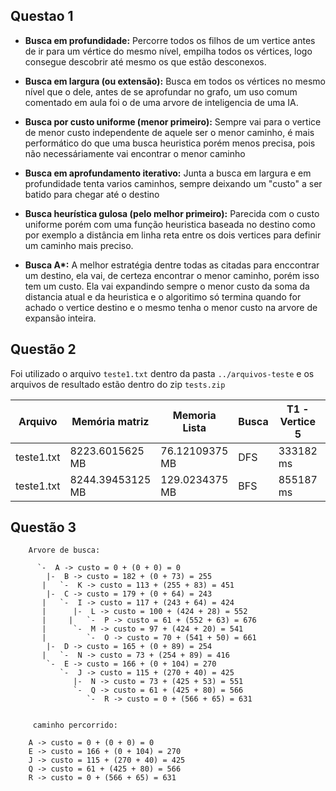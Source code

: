## Questao 1

- **Busca em profundidade:** Percorre todos os filhos de um vertice antes de ir para um vértice do mesmo nível, empilha todos os vértices, logo consegue descobrir até mesmo os que estão desconexos.

- **Busca em largura (ou extensão):** Busca em todos os vértices no mesmo nível que o dele, antes de se aprofundar no grafo, um uso comum comentado em aula foi o de uma arvore de inteligencia de uma IA.

- **Busca por custo uniforme (menor primeiro):** Sempre vai para o vertice de menor custo independente de aquele ser o menor caminho, é mais performático do que uma busca heuristica porém menos precisa, pois não necessáriamente vai encontrar o menor caminho
- **Busca em aprofundamento iterativo:** Junta a busca em largura e em profundidade tenta varios caminhos, sempre deixando um "custo" a ser batido para chegar até o destino
- **Busca heurística gulosa (pelo melhor primeiro):** Parecida com o custo uniforme porém com uma função heuristica baseada no destino como por exemplo a distância em linha reta entre os dois vertices para definir um caminho mais preciso.
- **Busca A\*:** A melhor estratégia dentre todas as citadas para enccontrar um destino, ela vai, de certeza encontrar o menor caminho, porém isso tem um custo. Ela vai expandindo sempre o menor custo da soma da distancia atual e da heuristica e o algoritimo só termina quando for achado o vertice destino e o mesmo tenha o menor custo na arvore de expansão inteira.


## Questão 2

Foi utilizado o arquivo `teste1.txt` dentro da pasta `../arquivos-teste` e os arquivos de resultado estão dentro do zip `tests.zip`

|Arquivo   |Memória matriz	|Memoria Lista |Busca|T1 - Vertice 5|T2 -Vértice 665|T3 -Vértice 667|T4 - Vertice 8|T5 -Vértice 9986|T6 - Vértice 12321|T7 - vértice 9899|T8 - vértice 32212|T9 - vértice 999|T10 - vértice 666|
|----------|----------------|--------------|-----|--------------|---------------|---------------|--------------|----------------|------------------|-----------------|------------------|----------------|-----------------|
|teste1.txt|8223.6015625 MB |76.12109375 MB|DFS  |333182 ms	    |665126 ms      |350085 ms      |326430 ms     |342735 ms       |341512 ms         |348966 ms        |340620 ms         |336310 ms       |340616 ms        |
|teste1.txt|8244.39453125 MB|129.0234375 MB|BFS  |855187 ms     |833843 ms      |867696 ms      |850797 ms     |837225 ms       |839881 ms         |846293 ms        |861421 ms         |839024 ms       |842870 ms        |


## Questão 3
        Arvore de busca:
        
          `-  A -> custo = 0 + (0 + 0) = 0
            |-  B -> custo = 182 + (0 + 73) = 255
           |   `-  K -> custo = 113 + (255 + 83) = 451
            |-  C -> custo = 179 + (0 + 64) = 243
           |   `-  I -> custo = 117 + (243 + 64) = 424
           |      |-  L -> custo = 100 + (424 + 28) = 552
           |     |   `-  P -> custo = 61 + (552 + 63) = 676
           |      `-  M -> custo = 97 + (424 + 20) = 541
           |         `-  O -> custo = 70 + (541 + 50) = 661
            |-  D -> custo = 165 + (0 + 89) = 254
           |   `-  N -> custo = 73 + (254 + 89) = 416
            `-  E -> custo = 166 + (0 + 104) = 270
               `-  J -> custo = 115 + (270 + 40) = 425
                  |-  N -> custo = 73 + (425 + 53) = 551
                  `-  Q -> custo = 61 + (425 + 80) = 566
                     `-  R -> custo = 0 + (566 + 65) = 631
         
        
         caminho percorrido:
         
        A -> custo = 0 + (0 + 0) = 0 
        E -> custo = 166 + (0 + 104) = 270 
        J -> custo = 115 + (270 + 40) = 425 
        Q -> custo = 61 + (425 + 80) = 566 
        R -> custo = 0 + (566 + 65) = 631  
